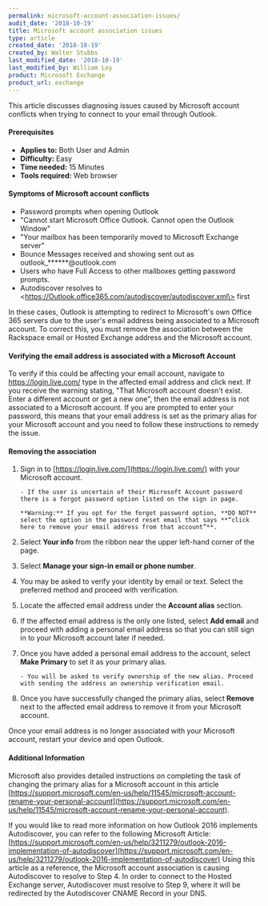 ```yaml
---
permalink: microsoft-account-association-issues/
audit_date: '2018-10-19'
title: Microsoft account association issues
type: article
created_date: '2018-10-19'
created_by: Walter Stubbs
last_modified_date: '2018-10-19'
last_modified_by: William Loy
product: Microsoft Exchange
product_url: exchange
---
```


This article discusses diagnosing issues caused by Microsoft account conflicts when trying to connect to your email through Outlook.


#### Prerequisites

- **Applies to:** Both User and Admin
- **Difficulty:** Easy
- **Time needed:** 15 Minutes
- **Tools required:** Web browser

#### Symptoms of Microsoft account conflicts

- Password prompts when opening Outlook
- "Cannot start Microsoft Office Outlook. Cannot open the Outlook Window"
- "Your mailbox has been temporarily moved to Microsoft Exchange server"
- Bounce Messages received and showing sent out as outlook_******@outlook.com
- Users who have Full Access to other mailboxes getting password prompts.
- Autodiscover resolves to \<https://Outlook.office365.com/autodiscover/autodiscover.xml\> first

In these cases, Outlook is attempting to redirect to Microsoft's own Office 365 servers due to the user's email address being associated to a Microsoft account. To correct this, you must remove the association between the Rackspace email or Hosted Exchange address and the Microsoft account.

#### Verifying the email address is associated with a Microsoft Account

To verify if this could be affecting your email account, navigate to https://login.live.com/ type in the affected email address and click next. If you receive the warning stating, "That Microsoft account doesn't exist. Enter a different account or get a new one", then the email address is not associated to a Microsoft account. If you are prompted to enter your password, this means that your email address is set as the primary alias for your Microsoft account and you need to follow these instructions to remedy the issue.

#### Removing the association

1.  Sign in to [https://login.live.com/](https://login.live.com/) with your Microsoft account.

        - If the user is uncertain of their Microsoft Account password there is a forgot password option listed on the sign in page.

        **Warning:** If you opt for the forgot password option, **DO NOT** select the option in the password reset email that says **“click here to remove your email address from that account”**.

2.  Select **Your info** from the ribbon near the upper left-hand corner of the page.

3.  Select **Manage your sign-in email or phone number**.

4. You may be asked to verify your identity by email or text. Select the preferred method and proceed with verification.

5.  Locate the affected email address under the **Account alias** section.

6.  If the affected email address is the only one listed, select **Add email** and proceed with adding a personal email address so that you can still sign in to your Microsoft account later if needed.

7.  Once you have added a personal email address to the account, select **Make Primary** to set it as your primary alias.

        - You will be asked to verify ownership of the new alias. Proceed with sending the address an ownership verification email.

8.  Once you have successfully changed the primary alias, select **Remove** next to the affected email address to remove it from your Microsoft account.

Once your email address is no longer associated with your Microsoft account, restart your device and open Outlook.

#### Additional Information

Microsoft also provides detailed instructions on completing the task of changing the primary alias for a Microsoft account in this article [https://support.microsoft.com/en-us/help/11545/microsoft-account-rename-your-personal-account](https://support.microsoft.com/en-us/help/11545/microsoft-account-rename-your-personal-account).

If you would like to read more information on how Outlook 2016 implements Autodiscover, you can refer to the following Microsoft Article: [https://support.microsoft.com/en-us/help/3211279/outlook-2016-implementation-of-autodiscover](https://support.microsoft.com/en-us/help/3211279/outlook-2016-implementation-of-autodiscover)
Using this article as a reference, the Microsoft account association is causing Autodiscover to resolve to Step 4. In order to connect to the Hosted Exchange server, Autodiscover must resolve to Step 9, where it will be redirected by the Autodiscover CNAME Record in your DNS.
